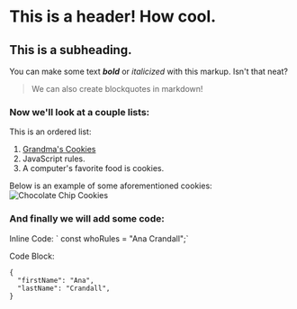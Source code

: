 # This is a header! How cool. 
## This is a subheading. 

You can make some text ***bold*** or *italicized* with this markup. Isn't that neat? 

> We can also create blockquotes in markdown! 

### Now we'll look at a couple lists: 

This is an ordered list: 
1. [Grandma's Cookies](https://www.wideopeneats.com/our-grandmas-classic-chocolate-chip-cookies/) 
2. JavaScript rules.
3. A computer's favorite food is cookies. 

Below is an example of some aforementioned cookies: 
![Chocolate Chip Cookies](https://www.google.com/imgres?imgurl=https%3A%2F%2Flive.staticflickr.com%2F3353%2F4643536339_040a11812c_b.jpg&imgrefurl=https%3A%2F%2Fwww.flickr.com%2Fphotos%2Fkimberlykv%2F4643536339&tbnid=OW2GER2V4JhDcM&vet=12ahUKEwjTi964nuD5AhUFmVMKHffyDs8QMygAegUIARCQAw..i&docid=kQDl-okYIlbetM&w=1024&h=680&itg=1&q=cookies&hl=en&ved=2ahUKEwjTi964nuD5AhUFmVMKHffyDs8QMygAegUIARCQAw) 

### And finally we will add some code: 
Inline Code: 
\` const whoRules = "Ana Crandall";\`  

Code Block: 
```
{
  "firstName": "Ana",
  "lastName": "Crandall",
}
```